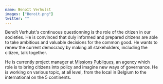 ```yaml
---
name: Benoît Verhulst
images: ["Benoit.png"]
twitter: ""
---
```


Benoît Verhulst's continuous questionning is the role of the citizen in our societies. He is convinced that duly informed and prepared citizens are able to take ambitious and valuable decisions for the common good. He wants to renew the current democracy by making all stakeholders, including the citizen, talk together. 

He is currently project manager at [Missions Publiques](https://missionspubliques.org/?lang=en), an agency which role is to bring citizens into policy and imagine new ways of governance. He is working on various topic, at all level, from the local in Belgium to the international on the 5 continents.

 